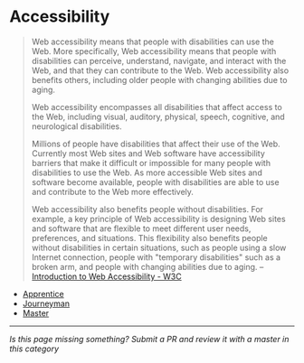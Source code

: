 # Accessibility

> Web accessibility means that people with disabilities can use the Web. More specifically, Web accessibility means that people with disabilities can perceive, understand, navigate, and interact with the Web, and that they can contribute to the Web. Web accessibility also benefits others, including older people with changing abilities due to aging.
>
> Web accessibility encompasses all disabilities that affect access to the Web, including visual, auditory, physical, speech, cognitive, and neurological disabilities.
>
> Millions of people have disabilities that affect their use of the Web. Currently most Web sites and Web software have accessibility barriers that make it difficult or impossible for many people with disabilities to use the Web. As more accessible Web sites and software become available, people with disabilities are able to use and contribute to the Web more effectively.
>
> Web accessibility also benefits people without disabilities. For example, a key principle of Web accessibility is designing Web sites and software that are flexible to meet different user needs, preferences, and situations. This flexibility also benefits people without disabilities in certain situations, such as people using a slow Internet connection, people with "temporary disabilities" such as a broken arm, and people with changing abilities due to aging. – [Introduction to Web Accessibility - W3C](https://www.w3.org/WAI/intro/accessibility.php)

- [Apprentice](apprentice.md)
- [Journeyman](journeyman.md)
- [Master](master.md)

-----

*Is this page missing something? Submit a PR and review it with a master in this category*